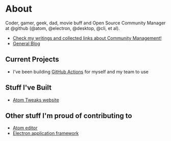 # About

Coder, gamer, geek, dad, movie buff and Open Source Community Manager at @github (@atom, @electron, @desktop, @cli, et al).

* [Check my writings and collected links about Community Management!](https://github.com/lee-dohm/community-manager)
* [General Blog](https://www.lee-dohm.com)

## Current Projects

* I've been building [GitHub Actions](https://github.com/lee-dohm?tab=repositories&q=topic%3Aaction&type=&language=) for myself and my team to use

## Stuff I've Built

* [Atom Tweaks website](https://www.atom-tweaks.com)

## Other stuff I'm proud of contributing to

* [Atom editor](https://atom.io)
* [Electron application framework](https://www.electronjs.org/)
